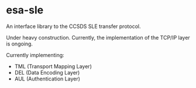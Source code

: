 # esa-sle

An interface library to the CCSDS SLE transfer protocol. 

Under heavy construction. Currently, the implementation of the TCP/IP layer is
ongoing.

Currently implementing:

- TML (Transport Mapping Layer)
- DEL (Data Encoding Layer)
- AUL (Authentication Layer)

